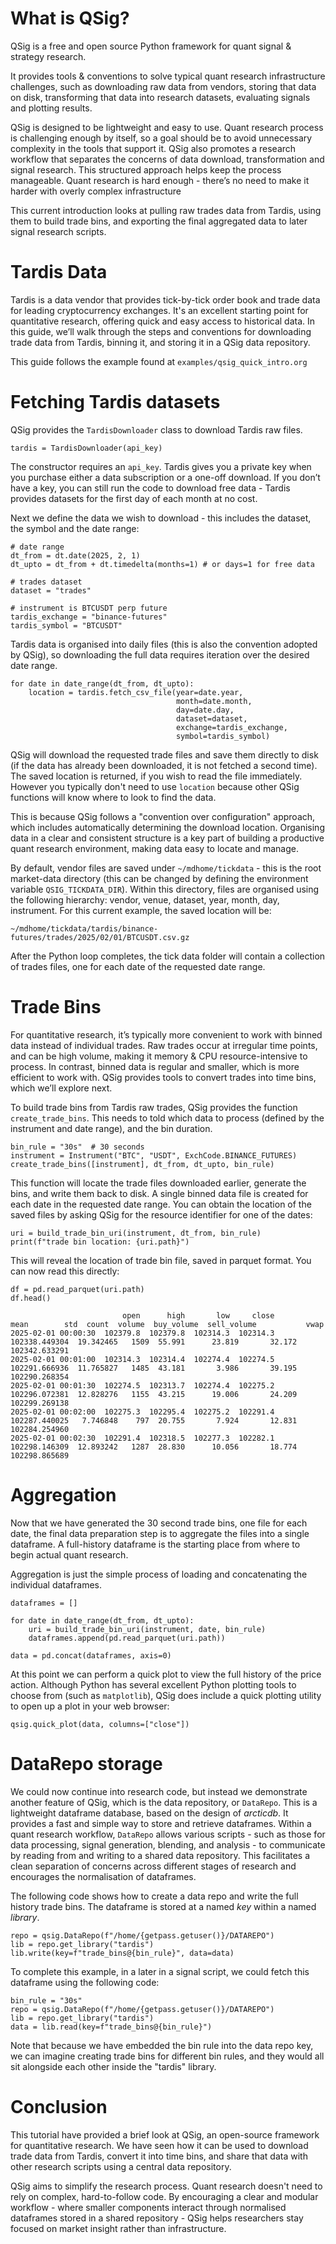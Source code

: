 # What is QSig?

QSig is a free and open source Python framework for quant signal & strategy
research.

It provides tools & conventions to solve typical quant research infrastructure
challenges, such as downloading raw data from vendors, storing that data on
disk, transforming that data into research datasets, evaluating signals and
plotting results.

QSig is designed to be lightweight and easy to use. Quant research process is
challenging enough by itself, so a goal should be to avoid unnecessary complexity
in the tools that support it.  QSig also promotes a research workflow that
separates the concerns of data download, transformation and signal
research. This structured approach helps keep the process manageable. Quant
research is hard enough - there’s no need to make it harder with overly complex
infrastructure

This current introduction looks at pulling raw trades data from Tardis, using
them to build trade bins, and exporting the final aggregated data to later
signal research scripts.


# Tardis Data

Tardis is a data vendor that provides tick-by-tick order book and trade data for
leading cryptocurrency exchanges. It's an excellent starting point for
quantitative research, offering quick and easy access to historical data. In
this guide, we’ll walk through the steps and conventions for downloading trade
data from Tardis, binning it, and storing it in a QSig data repository.

This guide follows the example found at `examples/qsig_quick_intro.org`

# Fetching Tardis datasets

QSig provides the `TardisDownloader` class to download Tardis raw files.

    tardis = TardisDownloader(api_key)

The constructor requires an `api_key`. Tardis gives you a private key when you
purchase either a data subscription or a one-off download.  If you don’t have a
key, you can still run the code to download free data - Tardis provides datasets
for the first day of each month at no cost.

Next we define the data we wish to download - this includes the dataset, the
symbol and the date range:

    # date range
    dt_from = dt.date(2025, 2, 1)
    dt_upto = dt_from + dt.timedelta(months=1) # or days=1 for free data

    # trades dataset
    dataset = "trades"

    # instrument is BTCUSDT perp future
    tardis_exchange = "binance-futures"
    tardis_symbol = "BTCUSDT"

Tardis data is organised into daily files (this is also the convention adopted
by QSig), so downloading the full data requires iteration over the desired date
range.

    for date in date_range(dt_from, dt_upto):
        location = tardis.fetch_csv_file(year=date.year,
                                         month=date.month,
                                         day=date.day,
                                         dataset=dataset,
                                         exchange=tardis_exchange,
                                         symbol=tardis_symbol)

QSig will download the requested trade files and save them directly to disk (if
the data has already been downloaded, it is not fetched a second time).  The
saved location is returned, if you wish to read the file immediately.  However
you typically don't need to use `location` because other QSig functions will know
where to look to find the data.

This is because QSig follows a "convention over configuration" approach, which
includes automatically determining the download location. Organising data in a
clear and consistent structure is a key part of building a productive quant
research environment, making data easy to locate and manage.

By default, vendor files are saved under `~/mdhome/tickdata` - this is the root
market-data directory (this can be changed by defining the environment variable
`QSIG_TICKDATA_DIR`). Within this directory, files are organised using the
following hierarchy: vendor, venue, dataset, year, month, day, instrument.  For
this current example, the saved location will be:

    ~/mdhome/tickdata/tardis/binance-futures/trades/2025/02/01/BTCUSDT.csv.gz

After the Python loop completes, the tick data folder will contain a collection
of trades files, one for each date of the requested date range.


# Trade Bins

For quantitative research, it’s typically more convenient to work with binned
data instead of individual trades.  Raw trades occur at irregular time points,
and can be high volume, making it memory & CPU resource-intensive to process. In
contrast, binned data is regular and smaller, which is more efficient to work
with. QSig provides tools to convert trades into time bins, which we’ll explore
next.

To build trade bins from Tardis raw trades, QSig provides the function
`create_trade_bins`. This needs to told which data to process (defined by the
instrument and date range), and the bin duration.

    bin_rule = "30s"  # 30 seconds
    instrument = Instrument("BTC", "USDT", ExchCode.BINANCE_FUTURES)
    create_trade_bins([instrument], dt_from, dt_upto, bin_rule)

This function will locate the trade files downloaded earlier, generate the bins,
and write them back to disk.  A single binned data file is created for each date
in the requested date range.  You can obtain the location of the saved files by
asking QSig for the resource identifier for one of the dates:

    uri = build_trade_bin_uri(instrument, dt_from, bin_rule)
    print(f"trade bin location: {uri.path}")

This will reveal the location of trade bin file, saved in parquet format.  You
can now read this directly:

    df = pd.read_parquet(uri.path)
    df.head()

                             open      high       low     close           mean        std  count  volume  buy_volume  sell_volume           vwap
    2025-02-01 00:00:30  102379.8  102379.8  102314.3  102314.3  102338.449304  19.342465   1509  55.991      23.819       32.172  102342.633291
    2025-02-01 00:01:00  102314.3  102314.4  102274.4  102274.5  102291.666936  11.765827   1485  43.181       3.986       39.195  102290.268354
    2025-02-01 00:01:30  102274.5  102313.7  102274.4  102275.2  102296.072381  12.828276   1155  43.215      19.006       24.209  102299.269138
    2025-02-01 00:02:00  102275.3  102295.4  102275.2  102291.4  102287.440025   7.746848    797  20.755       7.924       12.831  102284.254960
    2025-02-01 00:02:30  102291.4  102318.5  102277.3  102282.1  102298.146309  12.893242   1287  28.830      10.056       18.774  102298.865689


# Aggregation

Now that we have generated the 30 second trade bins, one file for each date, the
final data preparation step is to aggregate the files into a single dataframe.
A full-history dataframe is the starting place from where to begin actual quant
research.

Aggregation is just the simple process of loading and concatenating the
individual dataframes.

    dataframes = []

    for date in date_range(dt_from, dt_upto):
        uri = build_trade_bin_uri(instrument, date, bin_rule)
        dataframes.append(pd.read_parquet(uri.path))

    data = pd.concat(dataframes, axis=0)

At this point we can perform a quick plot to view the full history of the price
action. Although Python has several excellent Python plotting tools to choose
from (such as `matplotlib`), QSig does include a quick plotting utility to open up
a plot in your web browser:

    qsig.quick_plot(data, columns=["close"])


# DataRepo storage

We could now continue into research code, but instead we demonstrate another
feature of QSig, which is the data repository, or `DataRepo`. This is a
lightweight dataframe database, based on the design of *arcticdb*. It provides a
fast and simple way to store and retrieve dataframes. Within a quant research
workflow, `DataRepo` allows various scripts - such as those for data processing,
signal generation, blending, and analysis - to communicate by reading from and
writing to a shared data repository. This facilitates a clean separation of
concerns across different stages of research and encourages the normalisation of
dataframes.

The following code shows how to create a data repo and write the full history
trade bins.  The dataframe is stored at a named *key* within a named *library*.

    repo = qsig.DataRepo(f"/home/{getpass.getuser()}/DATAREPO")
    lib = repo.get_library("tardis")
    lib.write(key=f"trade_bins@{bin_rule}", data=data)

To complete this example, in a later in a signal script, we could fetch this
dataframe using the following code:

    bin_rule = "30s"
    repo = qsig.DataRepo(f"/home/{getpass.getuser()}/DATAREPO")
    lib = repo.get_library("tardis")
    data = lib.read(key=f"trade_bins@{bin_rule}")

Note that because we have embedded the bin rule into the data repo key, we can
imagine creating trade bins for different bin rules, and they would all sit
alongside each other inside the "tardis" library.


# Conclusion

This tutorial have provided a brief look at QSig, an open-source framework for
quantitative research. We have seen how it can be used to download trade data
from Tardis, convert it into time bins, and share that data with other research
scripts using a central data repository.

QSig aims to simplify the research process. Quant research doesn't need to rely
on complex, hard-to-follow code. By encouraging a clear and modular workflow -
where smaller components interact through normalised dataframes stored in a
shared repository - QSig helps researchers stay focused on market insight rather
than infrastructure.
